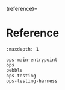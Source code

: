 (reference)=
# Reference

```{toctree}
:maxdepth: 1

ops-main-entrypoint
ops
pebble
ops-testing
ops-testing-harness
```


